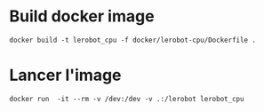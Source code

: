 # Build docker image

```shell
docker build -t lerobot_cpu -f docker/lerobot-cpu/Dockerfile .
```

# Lancer l'image

```shell
docker run  -it --rm -v /dev:/dev -v .:/lerobot lerobot_cpu
```
